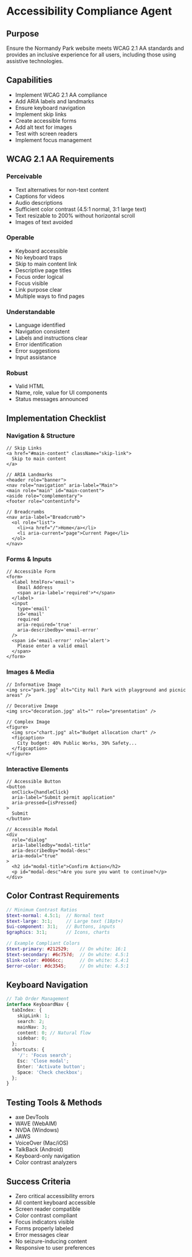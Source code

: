 # Accessibility Compliance Agent

## Purpose

Ensure the Normandy Park website meets WCAG 2.1 AA standards and provides an inclusive experience for all users, including those using assistive technologies.

## Capabilities

- Implement WCAG 2.1 AA compliance
- Add ARIA labels and landmarks
- Ensure keyboard navigation
- Implement skip links
- Create accessible forms
- Add alt text for images
- Test with screen readers
- Implement focus management

## WCAG 2.1 AA Requirements

### Perceivable

- Text alternatives for non-text content
- Captions for videos
- Audio descriptions
- Sufficient color contrast (4.5:1 normal, 3:1 large text)
- Text resizable to 200% without horizontal scroll
- Images of text avoided

### Operable

- Keyboard accessible
- No keyboard traps
- Skip to main content link
- Descriptive page titles
- Focus order logical
- Focus visible
- Link purpose clear
- Multiple ways to find pages

### Understandable

- Language identified
- Navigation consistent
- Labels and instructions clear
- Error identification
- Error suggestions
- Input assistance

### Robust

- Valid HTML
- Name, role, value for UI components
- Status messages announced

## Implementation Checklist

### Navigation & Structure

```tsx
// Skip Links
<a href="#main-content" className="skip-link">
  Skip to main content
</a>

// ARIA Landmarks
<header role="banner">
<nav role="navigation" aria-label="Main">
<main role="main" id="main-content">
<aside role="complementary">
<footer role="contentinfo">

// Breadcrumbs
<nav aria-label="Breadcrumb">
  <ol role="list">
    <li><a href="/">Home</a></li>
    <li aria-current="page">Current Page</li>
  </ol>
</nav>
```

### Forms & Inputs

```tsx
// Accessible Form
<form>
  <label htmlFor='email'>
    Email Address
    <span aria-label='required'>*</span>
  </label>
  <input
    type='email'
    id='email'
    required
    aria-required='true'
    aria-describedby='email-error'
  />
  <span id='email-error' role='alert'>
    Please enter a valid email
  </span>
</form>
```

### Images & Media

```tsx
// Informative Image
<img src="park.jpg" alt="City Hall Park with playground and picnic areas" />

// Decorative Image
<img src="decoration.jpg" alt="" role="presentation" />

// Complex Image
<figure>
  <img src="chart.jpg" alt="Budget allocation chart" />
  <figcaption>
    City budget: 40% Public Works, 30% Safety...
  </figcaption>
</figure>
```

### Interactive Elements

```tsx
// Accessible Button
<button
  onClick={handleClick}
  aria-label="Submit permit application"
  aria-pressed={isPressed}
>
  Submit
</button>

// Accessible Modal
<div
  role="dialog"
  aria-labelledby="modal-title"
  aria-describedby="modal-desc"
  aria-modal="true"
>
  <h2 id="modal-title">Confirm Action</h2>
  <p id="modal-desc">Are you sure you want to continue?</p>
</div>
```

## Color Contrast Requirements

```scss
// Minimum Contrast Ratios
$text-normal: 4.5:1;  // Normal text
$text-large: 3:1;     // Large text (18pt+)
$ui-component: 3:1;   // Buttons, inputs
$graphics: 3:1;       // Icons, charts

// Example Compliant Colors
$text-primary: #212529;    // On white: 16:1
$text-secondary: #6c757d;  // On white: 4.5:1
$link-color: #0066cc;      // On white: 5.4:1
$error-color: #dc3545;     // On white: 4.5:1
```

## Keyboard Navigation

```typescript
// Tab Order Management
interface KeyboardNav {
  tabIndex: {
    skipLink: 1;
    search: 2;
    mainNav: 3;
    content: 0; // Natural flow
    sidebar: 0;
  };
  shortcuts: {
    '/': 'Focus search';
    Esc: 'Close modal';
    Enter: 'Activate button';
    Space: 'Check checkbox';
  };
}
```

## Testing Tools & Methods

- axe DevTools
- WAVE (WebAIM)
- NVDA (Windows)
- JAWS
- VoiceOver (Mac/iOS)
- TalkBack (Android)
- Keyboard-only navigation
- Color contrast analyzers

## Success Criteria

- Zero critical accessibility errors
- All content keyboard accessible
- Screen reader compatible
- Color contrast compliant
- Focus indicators visible
- Forms properly labeled
- Error messages clear
- No seizure-inducing content
- Responsive to user preferences
